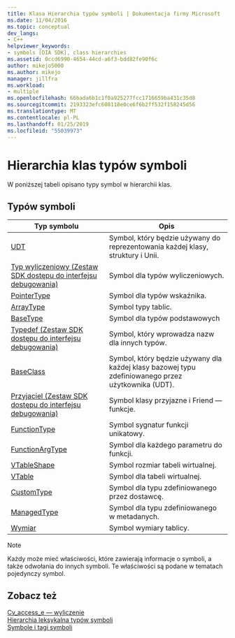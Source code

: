```yaml
---
title: Klasa Hierarchia typów symboli | Dokumentacja firmy Microsoft
ms.date: 11/04/2016
ms.topic: conceptual
dev_langs:
- C++
helpviewer_keywords:
- symbols [DIA SDK], class hierarchies
ms.assetid: 0ccd6990-4654-44cd-a6f3-bdd82fe90f6c
author: mikejo5000
ms.author: mikejo
manager: jillfra
ms.workload:
- multiple
ms.openlocfilehash: 66bada6b1c1f0a925277fcc1716659ba431c35d8
ms.sourcegitcommit: 2193323efc608118e0ce6f6b2ff532f158245d56
ms.translationtype: MT
ms.contentlocale: pl-PL
ms.lasthandoff: 01/25/2019
ms.locfileid: "55039973"
---
```

# <a name="class-hierarchy-of-symbol-types"></a>Hierarchia klas typów symboli
W poniższej tabeli opisano typy symbol w hierarchii klas.  
  
## <a name="symbol-types"></a>Typów symboli  
  
|Typ symbolu|Opis|  
|-----------------|-----------------|  
|[UDT](../../debugger/debug-interface-access/udt.md)|Symbol, który będzie używany do reprezentowania każdej klasy, struktury i Unii.|  
|[Typ wyliczeniowy (Zestaw SDK dostępu do interfejsu debugowania)](../../debugger/debug-interface-access/enum-debug-interface-access-sdk.md)|Symbol dla typów wyliczeniowych.|  
|[PointerType](../../debugger/debug-interface-access/pointertype.md)|Symbol dla typów wskaźnika.|  
|[ArrayType](../../debugger/debug-interface-access/arraytype.md)|Symbol typy tablic.|  
|[BaseType](../../debugger/debug-interface-access/basetype.md)|Symbol dla typów podstawowych|  
|[Typedef (Zestaw SDK dostępu do interfejsu debugowania)](../../debugger/debug-interface-access/typedef-debug-interface-access-sdk.md)|Symbol, który wprowadza nazw dla innych typów.|  
|[BaseClass](../../debugger/debug-interface-access/baseclass.md)|Symbol, który będzie używany dla każdej klasy bazowej typu zdefiniowanego przez użytkownika (UDT).|  
|[Przyjaciel (Zestaw SDK dostępu do interfejsu debugowania)](../../debugger/debug-interface-access/friend-debug-interface-access-sdk.md)|Symbol klasy przyjazne i Friend — funkcje.|  
|[FunctionType](../../debugger/debug-interface-access/functiontype.md)|Symbol sygnatur funkcji unikatowy.|  
|[FunctionArgType](../../debugger/debug-interface-access/functionargtype.md)|Symbol dla każdego parametru do funkcji.|  
|[VTableShape](../../debugger/debug-interface-access/vtableshape.md)|Symbol rozmiar tabeli wirtualnej.|  
|[VTable](../../debugger/debug-interface-access/vtable.md)|Symbol dla tabeli wirtualnej.|  
|[CustomType](../../debugger/debug-interface-access/customtype.md)|Symbol dla typu zdefiniowanego przez dostawcę.|  
|[ManagedType](../../debugger/debug-interface-access/managedtype.md)|Symbol dla typu zdefiniowanego w metadanych.|  
|[Wymiar](../../debugger/debug-interface-access/dimension.md)|Symbol wymiary tablicy.|  
  
> [!NOTE]
>  Każdy może mieć właściwości, które zawierają informacje o symboli, a także odwołania do innych symboli. Te właściwości są podane w tematach pojedynczy symbol.  
  
## <a name="see-also"></a>Zobacz też  
 [Cv_access_e — wyliczenie](../../debugger/debug-interface-access/cv-access-e.md)   
 [Hierarchia leksykalna typów symboli](../../debugger/debug-interface-access/lexical-hierarchy-of-symbol-types.md)   
 [Symbole i tagi symboli](../../debugger/debug-interface-access/symbols-and-symbol-tags.md)